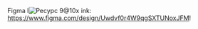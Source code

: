 
Figma l![Ресурс 9@10x](https://github.com/user-attachments/assets/a917350d-196f-4208-8311-20ce0ea51dc4)
ink: https://www.figma.com/design/Uwdvf0r4W9qgSXTUNoxJFM!
